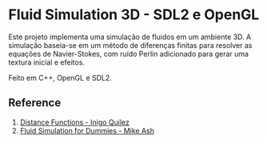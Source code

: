 # Fluid Simulation 3D - SDL2 e OpenGL

Este projeto implementa uma simulação de fluidos em um ambiente 3D. A simulação baseia-se em um método de diferenças finitas para resolver as equações de Navier-Stokes, com ruído Perlin adicionado para gerar uma textura inicial e efeitos.

Feito em C++, OpenGL e SDL2.


## Reference

1. [Distance Functions - Inigo Quilez](https://iquilezles.org/articles/distfunctions/)
2. [Fluid Simulation for Dummies - Mike Ash](https://mikeash.com/pyblog/fluid-simulation-for-dummies.html)